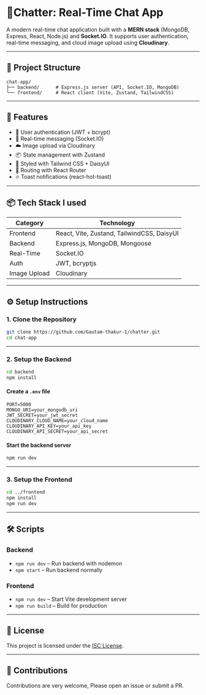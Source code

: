 # 💬Chatter: Real-Time Chat App

A modern real-time chat application built with a **MERN stack** (MongoDB, Express, React, Node.js) and **Socket.IO**. It supports user authentication, real-time messaging, and cloud image upload using **Cloudinary**.

---

## 🧱 Project Structure

```
chat-app/
├── backend/      # Express.js server (API, Socket.IO, MongoDB)
└── frontend/     # React client (Vite, Zustand, TailwindCSS)
```

---

## 🚀 Features

- 🔐 User authentication (JWT + bcrypt)
- 💬 Real-time messaging (Socket.IO)
- ☁️ Image upload via Cloudinary
- 📦 State management with Zustand
- 🎨 Styled with Tailwind CSS + DaisyUI
- 🧭 Routing with React Router
- 🔥 Toast notifications (react-hot-toast)

---

## 📦 Tech Stack I used

| Category     | Technology                                 |
| ------------ | ------------------------------------------ |
| Frontend     | React, Vite, Zustand, TailwindCSS, DaisyUI |
| Backend      | Express.js, MongoDB, Mongoose              |
| Real-Time    | Socket.IO                                  |
| Auth         | JWT, bcryptjs                              |
| Image Upload | Cloudinary                                 |

---

## ⚙️ Setup Instructions

### 1. Clone the Repository

```bash
git clone https://github.com/Gautam-thakur-1/chatter.git
cd chat-app
```

---

### 2. Setup the Backend

```bash
cd backend
npm install
```

#### Create a `.env` file

```env
PORT=5000
MONGO_URI=your_mongodb_uri
JWT_SECRET=your_jwt_secret
CLOUDINARY_CLOUD_NAME=your_cloud_name
CLOUDINARY_API_KEY=your_api_key
CLOUDINARY_API_SECRET=your_api_secret
```

#### Start the backend server

```bash
npm run dev
```

---

### 3. Setup the Frontend

```bash
cd ../frontend
npm install
npm run dev
```

---

## 🛠 Scripts

### Backend

- `npm run dev` – Run backend with nodemon
- `npm start` – Run backend normally

### Frontend

- `npm run dev` – Start Vite development server
- `npm run build` – Build for production

---

## 📁 License

This project is licensed under the [ISC License](https://opensource.org/licenses/ISC).

---

## 🙌 Contributions

Contributions are very welcome, Please open an issue or submit a PR.
